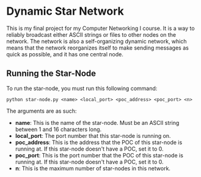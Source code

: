 # Dynamic Star Network

This is my final project for my Computer Networking I course. It is a way to reliably broadcast either ASCII strings or files to other nodes on the network. The network is also a self-organizing dynamic network, which means that the network reorganizes itself to make sending messages as quick as possible, and it has one central node.

## Running the Star-Node
To run the star-node, you must run this following command:

```python star-node.py <name> <local_port> <poc_address> <poc_port> <n>```

The arguments are as such:
* **name**: This is the name of the star-node. Must be an ASCII string between 1 and 16 characters long.
* **local_port**: The port number that this star-node is running on.
* **poc_address**: This is the address that the POC of this star-node is running at. If this star-node doesn't have a POC, set it to 0.
* **poc_port**: This is the port number that the POC of this star-node is running at. If this star-node doesn't have a POC, set it to 0.
* **n**: This is the maximum number of star-nodes in this network.
